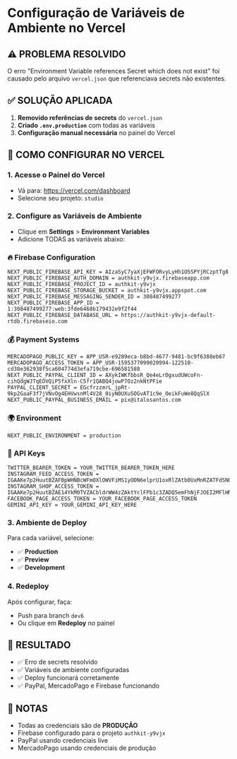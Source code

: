 # Configuração de Variáveis de Ambiente no Vercel

## ⚠️ PROBLEMA RESOLVIDO
O erro "Environment Variable references Secret which does not exist" foi causado pelo arquivo `vercel.json` que referenciava secrets não existentes.

## ✅ SOLUÇÃO APLICADA
1. **Removido referências de secrets** do `vercel.json`
2. **Criado `.env.production`** com todas as variáveis
3. **Configuração manual necessária** no painel do Vercel

## 🔧 COMO CONFIGURAR NO VERCEL

### 1. Acesse o Painel do Vercel
- Vá para: https://vercel.com/dashboard
- Selecione seu projeto: `studio`

### 2. Configure as Variáveis de Ambiente
- Clique em **Settings** > **Environment Variables**
- Adicione TODAS as variáveis abaixo:

### 🔥 Firebase Configuration
```
NEXT_PUBLIC_FIREBASE_API_KEY = AIzaSyC7yaXjEFWFORvyLyHh1O5SPYjRCzptTg8
NEXT_PUBLIC_FIREBASE_AUTH_DOMAIN = authkit-y9vjx.firebaseapp.com
NEXT_PUBLIC_FIREBASE_PROJECT_ID = authkit-y9vjx
NEXT_PUBLIC_FIREBASE_STORAGE_BUCKET = authkit-y9vjx.appspot.com
NEXT_PUBLIC_FIREBASE_MESSAGING_SENDER_ID = 308487499277
NEXT_PUBLIC_FIREBASE_APP_ID = 1:308487499277:web:3fde6468b179432e9f2f44
NEXT_PUBLIC_FIREBASE_DATABASE_URL = https://authkit-y9vjx-default-rtdb.firebaseio.com
```

### 💰 Payment Systems
```
MERCADOPAGO_PUBLIC_KEY = APP_USR-e9289eca-b8bd-4677-9481-bc9f6388eb67
MERCADOPAGO_ACCESS_TOKEN = APP_USR-1595377099020994-122510-cd38e362938f5ca604774d3efa719cbe-696581588
NEXT_PUBLIC_PAYPAL_CLIENT_ID = AXykIWKfbbsR_Qe4eLrDgxudUWcoFn-cihQdgWJTqEOVQiP5fxXln-C5fr1QABQ4jowP7Oz2nkNtPFie
PAYPAL_CLIENT_SECRET = EGcfrzzmrL_jpRt-9kp2GaaF3f7jVNvOg4EHVwsnMl4V28_0iyN0UXu5OGvAT1c9e_OeikFuWe8QqSlX
NEXT_PUBLIC_PAYPAL_BUSINESS_EMAIL = pix@italosantos.com
```

### 🌍 Environment
```
NEXT_PUBLIC_ENVIRONMENT = production
```

### 🔑 API Keys
```
TWITTER_BEARER_TOKEN = YOUR_TWITTER_BEARER_TOKEN_HERE
INSTAGRAM_FEED_ACCESS_TOKEN = IGAAKe7p2HuutBZAFBpWHNBcWFmOXlOWVFiMS1yODN6elprU1oxRlZAtb0UxMnRZATFdSN0JLbUZASMXJpMElmLXhZARVRuWHNJYTNRcGt5blNWYlczb3FWYzcxemQ3Y2pkaHg1NkVSMzBDc21JRENpMTl2dGxNMzFPZATBWdHBCUW1TZAwZDZD
INSTAGRAM_SHOP_ACCESS_TOKEN = IGAAKe7p2HuutBZAE14YkM0TVZACbldrWW4zZAktYclFPb1c3ZADQ5emFhNjFJOEI2MFlHMGxlWXRxR2ExSmpSZADg4MTBNcVMtTkxoNzhMODFaMnpnMnZAnNG1RUGNXcHpQTGVoaF9uNTBsbENFaGV0Mm84bkpGTWJFR1FFMnhOSm5VOAZDZD
FACEBOOK_PAGE_ACCESS_TOKEN = YOUR_FACEBOOK_PAGE_ACCESS_TOKEN
GEMINI_API_KEY = YOUR_GEMINI_API_KEY_HERE
```

### 3. Ambiente de Deploy
Para cada variável, selecione:
- ✅ **Production**
- ✅ **Preview**
- ✅ **Development**

### 4. Redeploy
Após configurar, faça:
- Push para branch `dev6`
- Ou clique em **Redeploy** no painel

## 🚀 RESULTADO
- ✅ Erro de secrets resolvido
- ✅ Variáveis de ambiente configuradas
- ✅ Deploy funcionará corretamente
- ✅ PayPal, MercadoPago e Firebase funcionando

## 📝 NOTAS
- Todas as credenciais são de **PRODUÇÃO**
- Firebase configurado para o projeto `authkit-y9vjx`
- PayPal usando credenciais live
- MercadoPago usando credenciais de produção

